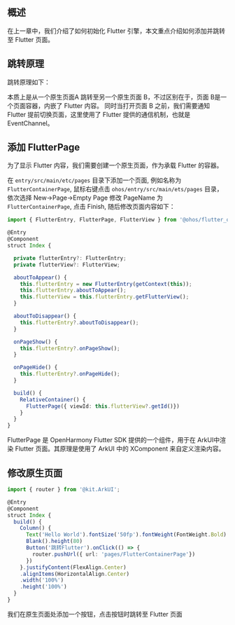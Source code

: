 ## 概述

在上一章中，我们介绍了如何初始化 Flutter 引擎，本文重点介绍如何添加并跳转至 Flutter 页面。

## 跳转原理

跳转原理如下：

本质上是从一个原生页面A 跳转至另一个原生页面 B，不过区别在于，页面 B是一个页面容器，内嵌了 Flutter 内容。
同时当打开页面 B 之前，我们需要通知 Flutter 提前切换页面，这里使用了 Flutter 提供的通信机制，也就是 EventChannel。


## 添加 FlutterPage

为了显示 Flutter 内容，我们需要创建一个原生页面，作为承载 Flutter 的容器。

在 `entry/src/main/etc/pages` 目录下添加一个页面, 例如名称为 `FlutterContainerPage`, 鼠标右键点击 `ohos/entry/src/main/ets/pages` 目录，依次选择 New->Page->Empty Page 修改 PageName 为 `FlutterContainerPage`, 点击 Finish,  随后修改页面内容如下：

```ts
import { FlutterEntry, FlutterPage, FlutterView } from '@ohos/flutter_ohos'

@Entry
@Component
struct Index {

  private flutterEntry?: FlutterEntry;
  private flutterView?: FlutterView;

  aboutToAppear() {
    this.flutterEntry = new FlutterEntry(getContext(this));
    this.flutterEntry.aboutToAppear();
    this.flutterView = this.flutterEntry.getFlutterView();
  }

  aboutToDisappear() {
    this.flutterEntry?.aboutToDisappear();
  }

  onPageShow() {
    this.flutterEntry?.onPageShow();
  }

  onPageHide() {
    this.flutterEntry?.onPageHide();
  }

  build() {
    RelativeContainer() {
      FlutterPage({ viewId: this.flutterView?.getId()})
    }
  }
}
```

FlutterPage 是 OpenHarmony Flutter SDK 提供的一个组件，用于在 ArkUI中渲染 Flutter 页面。其原理是使用了 ArkUI 中的 XComponent 来自定义渲染内容。


## 修改原生页面

```ts
import { router } from '@kit.ArkUI';

@Entry
@Component
struct Index {
  build() {
    Column() {
      Text('Hello World').fontSize('50fp').fontWeight(FontWeight.Bold)
      Blank().height(80)
      Button('跳转Flutter').onClick(() => {
        router.pushUrl({ url: 'pages/FlutterContainerPage'})
      })
    }.justifyContent(FlexAlign.Center)
    .alignItems(HorizontalAlign.Center)
    .width('100%')
    .height('100%')
  }
}
```

我们在原生页面处添加一个按钮，点击按钮时跳转至 Flutter 页面